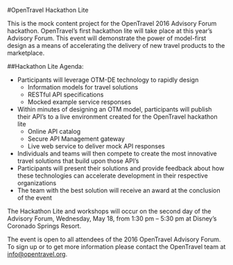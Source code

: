#OpenTravel Hackathon Lite

This is the mock content project for the OpenTravel 2016 Advisory Forum hackathon.  OpenTravel’s first hackathon lite will take place at this year’s Advisory Forum.  This event will demonstrate the power of model-first design as a means of accelerating the delivery of new travel products to the marketplace.


##Hackathon Lite Agenda:
* Participants will leverage OTM-DE technology to rapidly design
    * Information models for travel solutions
    * RESTful API specifications
    * Mocked example service responses
* Within minutes of designing an OTM model, participants will publish their API’s to a live environment created for the OpenTravel hackathon lite
    * Online API catalog
    * Secure API Management gateway
    * Live web service to deliver mock API responses
* Individuals and teams will then compete to create the most innovative travel solutions that build upon those API’s
* Participants will present their solutions and provide feedback about how these technologies can accelerate development in their respective organizations
* The team with the best solution will receive an award at the conclusion of the event

The Hackathon Lite and workshops will occur on the second day of the Advisory Forum, Wednesday, May 18, from 1:30 pm – 5:30 pm at Disney’s Coronado Springs Resort. 

The event is open to all attendees of the 2016 OpenTravel Advisory Forum.  To sign up or to get more information please contact the OpenTravel team at [info@opentravel.org](mailto:info@opentravel.org).
